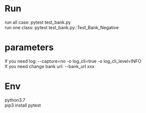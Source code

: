 # Run
run all case: pytest test_bank.py   
run one class: pytest test_bank.py::Test_Bank_Negative

# parameters
 If you need log: --capture=no -o log_cli=true -o log_cli_level=INFO   
 If you need change bank url: --bank_url xxx

# Env
 python3.7   
 pip3 install pytest
